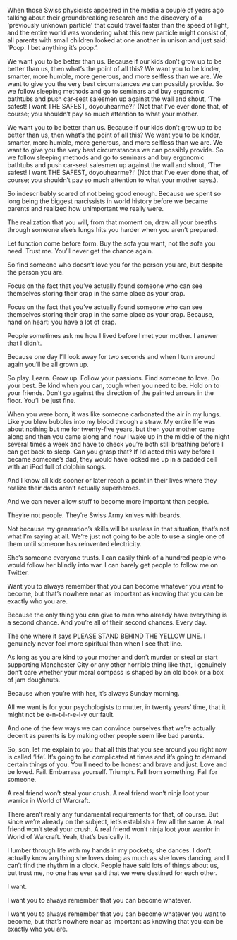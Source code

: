 

When those Swiss physicists appeared in the media a couple of years ago talking about their groundbreaking research and the discovery of a ‘previously unknown particle’ that could travel faster than the speed of light, and the entire world was wondering what this new particle might consist of, all parents with small children looked at one another in unison and just said: ‘Poop. I bet anything it’s poop.’.

We want you to be better than us. Because if our kids don’t grow up to be better than us, then what’s the point of all this? We want you to be kinder, smarter, more humble, more generous, and more selfless than we are. We want to give you the very best circumstances we can possibly provide. So we follow sleeping methods and go to seminars and buy ergonomic bathtubs and push car-seat salesmen up against the wall and shout, ‘The safest! I want THE SAFEST, doyouhearme?!’ (Not that I’ve ever done that, of course; you shouldn’t pay so much attention to what your mother.

We want you to be better than us. Because if our kids don’t grow up to be better than us, then what’s the point of all this? We want you to be kinder, smarter, more humble, more generous, and more selfless than we are. We want to give you the very best circumstances we can possibly provide. So we follow sleeping methods and go to seminars and buy ergonomic bathtubs and push car-seat salesmen up against the wall and shout, ‘The safest! I want THE SAFEST, doyouhearme?!’ (Not that I’ve ever done that, of course; you shouldn’t pay so much attention to what your mother says.).

So indescribably scared of not being good enough. Because we spent so long being the biggest narcissists in world history before we became parents and realized how unimportant we really were.

The realization that you will, from that moment on, draw all your breaths through someone else’s lungs hits you harder when you aren’t prepared.

Let function come before form. Buy the sofa you want, not the sofa you need. Trust me. You’ll never get the chance again.

So find someone who doesn’t love you for the person you are, but despite the person you are.

Focus on the fact that you’ve actually found someone who can see themselves storing their crap in the same place as your crap.

Focus on the fact that you’ve actually found someone who can see themselves storing their crap in the same place as your crap. Because, hand on heart: you have a lot of crap.

People sometimes ask me how I lived before I met your mother. I answer that I didn’t.

Because one day I’ll look away for two seconds and when I turn around again you’ll be all grown up.

So play. Learn. Grow up. Follow your passions. Find someone to love. Do your best. Be kind when you can, tough when you need to be. Hold on to your friends. Don’t go against the direction of the painted arrows in the floor. You’ll be just fine.

When you were born, it was like someone carbonated the air in my lungs. Like you blew bubbles into my blood through a straw. My entire life was about nothing but me for twenty-five years, but then your mother came along and then you came along and now I wake up in the middle of the night several times a week and have to check you’re both still breathing before I can get back to sleep. Can you grasp that? If I’d acted this way before I became someone’s dad, they would have locked me up in a padded cell with an iPod full of dolphin songs.

And I know all kids sooner or later reach a point in their lives where they realize their dads aren’t actually superheroes.

And we can never allow stuff to become more important than people.

They’re not people. They’re Swiss Army knives with beards.

Not because my generation’s skills will be useless in that situation, that’s not what I’m saying at all. We’re just not going to be able to use a single one of them until someone has reinvented electricity.

She’s someone everyone trusts. I can easily think of a hundred people who would follow her blindly into war. I can barely get people to follow me on Twitter.

Want you to always remember that you can become whatever you want to become, but that’s nowhere near as important as knowing that you can be exactly who you are.

Because the only thing you can give to men who already have everything is a second chance. And you’re all of their second chances. Every day.

The one where it says PLEASE STAND BEHIND THE YELLOW LINE. I genuinely never feel more spiritual than when I see that line.

As long as you are kind to your mother and don’t murder or steal or start supporting Manchester City or any other horrible thing like that, I genuinely don’t care whether your moral compass is shaped by an old book or a box of jam doughnuts.

Because when you’re with her, it’s always Sunday morning.

All we want is for your psychologists to mutter, in twenty years’ time, that it might not be e-n-t-i-r-e-l-y our fault.

And one of the few ways we can convince ourselves that we’re actually decent as parents is by making other people seem like bad parents.

So, son, let me explain to you that all this that you see around you right now is called ‘life’. It’s going to be complicated at times and it’s going to demand certain things of you. You’ll need to be honest and brave and just. Love and be loved. Fail. Embarrass yourself. Triumph. Fall from something. Fall for someone.

A real friend won’t steal your crush. A real friend won’t ninja loot your warrior in World of Warcraft.

There aren’t really any fundamental requirements for that, of course. But since we’re already on the subject, let’s establish a few all the same: A real friend won’t steal your crush. A real friend won’t ninja loot your warrior in World of Warcraft. Yeah, that’s basically it.

I lumber through life with my hands in my pockets; she dances. I don’t actually know anything she loves doing as much as she loves dancing, and I can’t find the rhythm in a clock. People have said lots of things about us, but trust me, no one has ever said that we were destined for each other.

I want.

I want you to always remember that you can become whatever.

I want you to always remember that you can become whatever you want to become, but that’s nowhere near as important as knowing that you can be exactly who you are.


